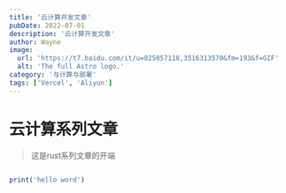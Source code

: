 ```yaml
---
title: '云计算开发文章'
pubDate: 2022-07-01
description: '云计算开发文章'
author: Wayne
image:
  url: 'https://t7.baidu.com/it/u=825057118,3516313570&fm=193&f=GIF'
  alt: 'The full Astro logo.'
category: '与计算与部署'
tags: ['Vercel', 'Aliyun']
---
```


# 云计算系列文章

> 这是rust系列文章的开端

```ruby

print('hello word')
```
